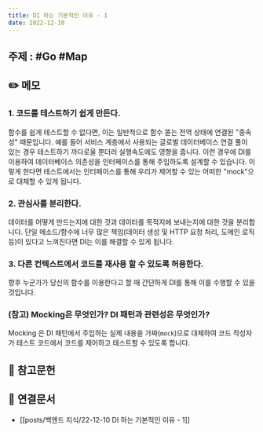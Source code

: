 ```yaml
---
title: DI 하는 기본적인 이유 - 1
date: 2022-12-10
---
```


## 주제 : #Go #Map

## ✏️ 메모

### 1. 코드를 테스트하기 쉽게 만든다.

함수를 쉽게 테스트할 수 없다면, 이는 일반적으로 함수 똗는 전역 상태에 연결된 "종속성" 때문입니다. 예를 들어 서비스 계층에서 사용되는 글로벌 데이터베이스 연결 풀이 있는 경우 테스트하기 까다로울 뿐더러 실행속도에도 영향을 줍니다. 이런 경우에 DI를 이용하여 데이터베이스 의존성을 인터페이스를 통해 주입하도록 설계할 수 있습니다. 이렇게 한다면 테스트에서는 인터페이스를 통해 우리가 제어할 수 있는 어떠한 "mock"으로 대체할 수 있게 됩니다.

### 2. 관심사를 분리한다.

데이터를 어떻게 만드는지에 대한 것과 데이터를 목적지에 보내는지에 대한 것을 분리합니다. 단일 메소드/함수에 너무 많은 책임(데이터 생성 및 HTTP 요청 처리, 도메인 로직 등)이 있다고 느껴진다면 DI는 이를 해결할 수 있게 됩니다.

### 3. 다른 컨텍스트에서 코드를 재사용 할 수 있도록 허용한다.

향후 누군가가 당신의 함수를 이용한다고 할 때 간단하게 DI를 통해 이를 수행할 수 있을 것입니다.

### (참고) Mocking은 무엇인가? DI 패턴과 관련성은 무엇인가?

Mocking 은 DI 패턴에서 주입하는 실제 내용을 가짜(`mock`)으로 대체하여 코드 작성자가 테스트 코드에서 코드를 제어하고 테스트할 수 있도록 합니다.

## 🔗 참고문헌

## 🔗 연결문서

- [[posts/백엔드 지식/22-12-10 DI 하는 기본적인 이유 - 1]]

